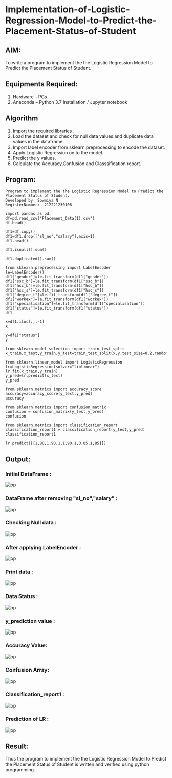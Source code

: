 # Implementation-of-Logistic-Regression-Model-to-Predict-the-Placement-Status-of-Student

## AIM:
To write a program to implement the the Logistic Regression Model to Predict the Placement Status of Student.

## Equipments Required:
1. Hardware – PCs
2. Anaconda – Python 3.7 Installation / Jupyter notebook

## Algorithm
1. Import the required libraries .
2. Load the dataset and check for null data values and duplicate data values in the dataframe.
3. Import label encoder from sklearn.preprocessing to encode the dataset.
4. Apply Logistic Regression on to the model.
5. Predict the y values.
6. Calculate the Accuracy,Confusion and Classsification report.

## Program:
```
Program to implement the the Logistic Regression Model to Predict the Placement Status of Student.
Developed by: Sowmiya N
RegisterNumber:  212221230106
```
```
import pandas as pd
df=pd.read_csv("Placement_Data(1).csv")
df.head()

df1=df.copy()
df1=df1.drop(["sl_no","salary"],axis=1)
df1.head()

df1.isnull().sum()

df1.duplicated().sum()

from sklearn.preprocessing import LabelEncoder
le=LabelEncoder()
df1["gender"]=le.fit_transform(df1["gender"])
df1["ssc_b"]=le.fit_transform(df1["ssc_b"])
df1["hsc_b"]=le.fit_transform(df1["hsc_b"])
df1["hsc_s"]=le.fit_transform(df1["hsc_s"])
df1["degree_t"]=le.fit_transform(df1["degree_t"])
df1["workex"]=le.fit_transform(df1["workex"])
df1["specialisation"]=le.fit_transform(df1["specialisation"])
df1["status"]=le.fit_transform(df1["status"])
df1

x=df1.iloc[:,:-1]
x

y=df1["status"]
y

from sklearn.model_selection import train_test_split
x_train,x_test,y_train,y_test=train_test_split(x,y,test_size=0.2,random_state=0)

from sklearn.linear_model import LogisticRegression
lr=LogisticRegression(solver="liblinear")
lr.fit(x_train,y_train)
y_pred=lr.predict(x_test)
y_pred

from sklearn.metrics import accuracy_score
accuracy=accuracy_score(y_test,y_pred)
accuracy

from sklearn.metrics import confusion_matrix
confusion = confusion_matrix(y_test,y_pred)
confusion

from sklearn.metrics import classification_report
classification_report1 = classification_report(y_test,y_pred)
classification_report1

lr.predict([[1,80,1,90,1,1,90,1,0,85,1,85]])
```

## Output:
### Initial DataFrame :
![op](./91.png)
### DataFrame after removing "sl_no","salary" :
![op](./92.png)
### Checking Null data :
![op](./93.png)
### After applying LabelEncoder :
![op](./94.png)
### Print data :
![op](./95.png)
### Data Status :
![op](./96.png)
### y_prediction value :
![op](./97.png)
### Accuracy Value:
![op](./98.png)
### Confusion Array:
![op](./99.png)
### Classification_report1 :
![op](./910.png)
### Prediction of LR :
![op](./m8.png)
## Result:
Thus the program to implement the the Logistic Regression Model to Predict the Placement Status of Student is written and verified using python programming.
